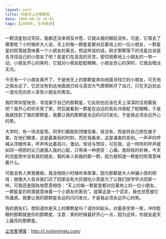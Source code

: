 ```yaml
---
layout: post
title: 你是天上的哪颗星
date: 2008-08-31 16:01
tags: [2008年, 生命痕迹]
---
```

一颗流星划过天际，我都还没来得及许愿，它就从我的眼前消失，可是，它落去了哪里呢？小时候听大人说，天上的每一颗星星都对应着地上的一位小朋友，一颗星星的陨落就意味着一个小朋友的离去，照这样说的话，刚才那颗落下的流星应该是去寻找自己的小朋友了吧？星星们在高高的天空，密切观察地上小朋友的一举一动，小朋友开心的笑时，它就对小朋友眨眨眼睛，小朋友伤心的哭时，它就会暗淡无光。

今天有一个小朋友离开了，于是他天上的那颗星奔向地面寻找它的小朋友，可天地之隔太远了，它还没有到达地面就已经与高空大气摩擦耗尽了自己，只在天边划出一道光亮向世人宣告小朋友的离去。

我时常仰望夜空，寻找属于自己的那颗星，它此刻也应该在天上深深的注视着我吧？我开心的仰天笑了笑，然后就看到一颗星在远远的高处冲我眨了眨眼睛，于是我就找到了我的那颗星，我要让我的那颗星永远的闪闪发光，于是我必须永远开心的笑。

大学时，有一场流星雨，同学们都跑到顶楼去看，我没有，而是将自己捂在被子里。在他们眼里，这是最美丽的时刻，而在我看来，这是凄美的告别。一声声的呼喊从顶楼传来，呼声传达着高兴，激动，惊讶与赞叹，可在我，这一阵阵的呼声就如同一把把的尖刀直插入我的心脏，只带来一种感受：心痛。我轻轻的祈祷，今天的流星雨中没有我的朋友，我的亲人和我的那一颗，因为我知道一颗星的陨落意味着什么。

可能会有人笑我傻痴，竟会相信小时候听来故事，因为那都是大人哄骗小孩的把戏：就像大人告诉我们迟了回家会有大灰狼吃小孩是为了让我们放学早点回家一样。可我还是固执地愿意相信：“天上的每一颗星星都对应着地上的一位小朋友，一颗星星的陨落就意味着一个小朋友的离去”。就算这是一个谎言，我也甘愿被它所蛊惑。我要让我的那颗星永远的闪闪发光，于是我必须永远开心的笑。

我的朋友们，想知道你是天上的哪颗星吗？请你仰起头，对着夜空笑一笑，冲你眨眼的那颗就是你的那颗星，注意：笑的时候最好开心一点，因为这样，你就会是天上最亮的那颗星。

<a href="http://i.lvshiminglu.com/">尘世客博客</a>：<a href="http://i.lvshiminglu.com/">http://i.lvshiminglu.com/</a>

